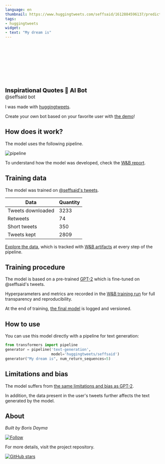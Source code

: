 ```yaml
---
language: en
thumbnail: https://www.huggingtweets.com/seffsaid/1612884596137/predictions.png
tags:
- huggingtweets
widget:
- text: "My dream is"
---
```


<div>
<div style="width: 132px; height:132px; border-radius: 50%; background-size: cover; background-image: url('https://pbs.twimg.com/profile_images/810810341198270464/2ZdZEdlT_400x400.jpg')">
</div>
<div style="margin-top: 8px; font-size: 19px; font-weight: 800">Inspirational Quotes 🤖 AI Bot </div>
<div style="font-size: 15px">@seffsaid bot</div>
</div>

I was made with [huggingtweets](https://github.com/borisdayma/huggingtweets).

Create your own bot based on your favorite user with [the demo](https://colab.research.google.com/github/borisdayma/huggingtweets/blob/master/huggingtweets-demo.ipynb)!

## How does it work?

The model uses the following pipeline.

![pipeline](https://github.com/borisdayma/huggingtweets/blob/master/img/pipeline.png?raw=true)

To understand how the model was developed, check the [W&B report](https://app.wandb.ai/wandb/huggingtweets/reports/HuggingTweets-Train-a-model-to-generate-tweets--VmlldzoxMTY5MjI).

## Training data

The model was trained on [@seffsaid's tweets](https://twitter.com/seffsaid).

| Data | Quantity |
| --- | --- |
| Tweets downloaded | 3233 |
| Retweets | 74 |
| Short tweets | 350 |
| Tweets kept | 2809 |

[Explore the data](https://wandb.ai/wandb/huggingtweets/runs/7wgqrnap/artifacts), which is tracked with [W&B artifacts](https://docs.wandb.com/artifacts) at every step of the pipeline.

## Training procedure

The model is based on a pre-trained [GPT-2](https://huggingface.co/gpt2) which is fine-tuned on @seffsaid's tweets.

Hyperparameters and metrics are recorded in the [W&B training run](https://wandb.ai/wandb/huggingtweets/runs/khw5cvds) for full transparency and reproducibility.

At the end of training, [the final model](https://wandb.ai/wandb/huggingtweets/runs/khw5cvds/artifacts) is logged and versioned.

## How to use

You can use this model directly with a pipeline for text generation:

```python
from transformers import pipeline
generator = pipeline('text-generation',
                     model='huggingtweets/seffsaid')
generator("My dream is", num_return_sequences=5)
```

## Limitations and bias

The model suffers from [the same limitations and bias as GPT-2](https://huggingface.co/gpt2#limitations-and-bias).

In addition, the data present in the user's tweets further affects the text generated by the model.

## About

*Built by Boris Dayma*

[![Follow](https://img.shields.io/twitter/follow/borisdayma?style=social)](https://twitter.com/intent/follow?screen_name=borisdayma)

For more details, visit the project repository.

[![GitHub stars](https://img.shields.io/github/stars/borisdayma/huggingtweets?style=social)](https://github.com/borisdayma/huggingtweets)
